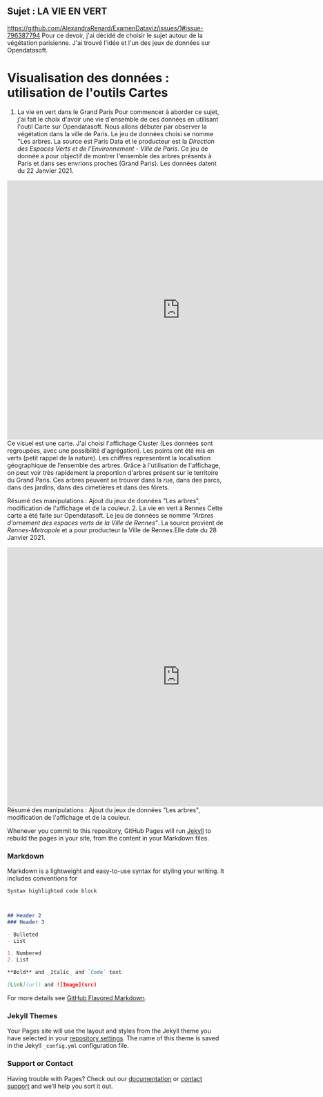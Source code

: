 ## Sujet : LA VIE EN VERT 
https://github.com/AlexandraRenard/ExamenDataviz/issues/1#issue-796387794
Pour ce devoir, j'ai décidé de choisir le sujet autour de la végétation parisienne. J'ai trouvé l'idée et l'un des jeux de données sur Opendatasoft.

# Visualisation des données : utilisation de l'outils Cartes 
1. La vie en vert dans le Grand Paris 
Pour commencer à aborder ce sujet, j'ai fait le choix d'avoir une vie d'ensemble de ces données en utilisant l'outil Carte sur Opendatasoft. 
Nous allons débuter par observer la végétation dans la ville de Paris. Le jeu de données choisi se nomme "Les arbres. La source est Paris Data et le producteur est la _Direction des Espaces Verts et de l'Environnement - Ville de Paris_. Ce jeu de donnée a pour objectif de montrer l'ensemble des arbres présents à Paris et dans ses envrions proches (Grand Paris). Les données datent du 22 Janvier 2021. 
<iframe frameborder="0" width="800" height="600" src="https://data.opendatasoft.com/map/embed/les_arbres_a_paris_et_ses_environs_proches/?&static=false&scrollWheelZoom=false"></iframe>
Ce visuel est une carte. J'ai choisi l'affichage Cluster (Les données sont regroupées, avec une possibilité d'agrégation). Les points ont été mis en verts (petit rappel de la nature). Les chiffres representent la localisation géographique de l’ensemble des arbres. Grâce à l'utilisation de l'affichage, on peut voir très rapidement la proportion d'arbres présent sur le territoire du Grand Paris. Ces arbres peuvent se trouver dans la rue, dans des parcs, dans des jardins, dans des cimetières et dans des fôrets.

Résumé des manipulations : Ajout du jeux de données "Les arbres", modification de l'affichage et de la couleur.
2. La vie en vert à Rennes 
Cette carte a été faite sur Opendatasoft. Le jeu de données se nomme _"Arbres d'ornement des espaces verts de la Ville de Rennes"_. La source provient de _Rennes-Metropole_ et a pour producteur la Ville de Rennes.Elle date du 28 Janvier 2021.
<iframe frameborder="0" width="800" height="600" src="https://data.opendatasoft.com/map/embed/vegetation_a_rennes/?&static=false&scrollWheelZoom=false"></iframe>
Résumé des manipulations : Ajout du jeux de données "Les arbres", modification de l'affichage et de la couleur.


Whenever you commit to this repository, GitHub Pages will run [Jekyll](https://jekyllrb.com/) to rebuild the pages in your site, from the content in your Markdown files.

### Markdown

Markdown is a lightweight and easy-to-use syntax for styling your writing. It includes conventions for

```markdown
Syntax highlighted code block



## Header 2
### Header 3

- Bulleted
- List

1. Numbered
2. List

**Bold** and _Italic_ and `Code` text

[Link](url) and ![Image](src)
```

For more details see [GitHub Flavored Markdown](https://guides.github.com/features/mastering-markdown/).

### Jekyll Themes

Your Pages site will use the layout and styles from the Jekyll theme you have selected in your [repository settings](https://github.com/AlexandraRenard/ExamenDataviz/settings). The name of this theme is saved in the Jekyll `_config.yml` configuration file.

### Support or Contact

Having trouble with Pages? Check out our [documentation](https://docs.github.com/categories/github-pages-basics/) or [contact support](https://github.com/contact) and we’ll help you sort it out.
